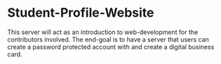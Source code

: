 # Student-Profile-Website
This server will act as an introduction to web-development for the contributors involved. The end-goal is to have a server that users can create a password protected account with and create a digital business card.
